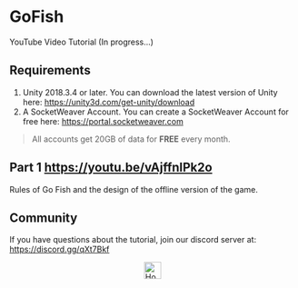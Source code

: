 # GoFish
YouTube Video Tutorial (In progress...)

## Requirements
1. Unity 2018.3.4 or later. You can download the latest version of Unity here: https://unity3d.com/get-unity/download
2. A SocketWeaver Account. You can create a SocketWeaver Account for free here: https://portal.socketweaver.com

> All accounts get 20GB of data for **FREE** every month. 

## Part 1 https://youtu.be/vAjffnIPk2o
Rules of Go Fish and the design of the offline version of the game.

## Community
If you have questions about the tutorial, join our discord server at: https://discord.gg/qXt7Bkf

<div >
<a href="https://www.socketweaver.com"><img style="display: block; margin-left: auto; margin-right: auto;" src="https://sw-router.sfo2.cdn.digitaloceanspaces.com/landing/logo-dark-text-300.png" height="30px" alt="Home"></a>
</div>
